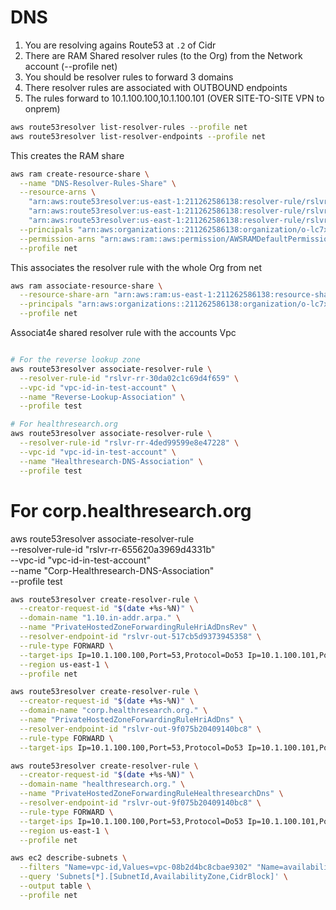 # DNS

1. You are resolving agains Route53 at `.2` of Cidr
2. There are RAM Shared resolver rules (to the Org) from the Network account (--profile net)
3. You should be resolver rules to forward 3 domains
4. There resolver rules are associated with OUTBOUND endpoints
5. The rules forward to 10.1.100.100,10.1.100.101 (OVER SITE-TO-SITE VPN to onprem)

```sh
aws route53resolver list-resolver-rules --profile net
aws route53resolver list-resolver-endpoints --profile net
```

This creates the RAM share

```sh
aws ram create-resource-share \
  --name "DNS-Resolver-Rules-Share" \
  --resource-arns \
    "arn:aws:route53resolver:us-east-1:211262586138:resolver-rule/rslvr-rr-30da02c1c69d4f659" \
    "arn:aws:route53resolver:us-east-1:211262586138:resolver-rule/rslvr-rr-4ded99599e8e47228" \
    "arn:aws:route53resolver:us-east-1:211262586138:resolver-rule/rslvr-rr-655620a3969d4331b" \
  --principals "arn:aws:organizations::211262586138:organization/o-lc7xr8uwdh" \
  --permission-arns "arn:aws:ram::aws:permission/AWSRAMDefaultPermissionRoute53ResolverRule" \
  --profile net
```

This associates the resolver rule with the whole Org from net
```sh
aws ram associate-resource-share \
  --resource-share-arn "arn:aws:ram:us-east-1:211262586138:resource-share/share-id-from-previous-command" \
  --principals "arn:aws:organizations::211262586138:organization/o-lc7xr8uwdh" \
  --profile net
```

Associat4e shared resolver rule with the accounts Vpc

```sh

# For the reverse lookup zone
aws route53resolver associate-resolver-rule \
  --resolver-rule-id "rslvr-rr-30da02c1c69d4f659" \
  --vpc-id "vpc-id-in-test-account" \
  --name "Reverse-Lookup-Association" \
  --profile test

# For healthresearch.org
aws route53resolver associate-resolver-rule \
  --resolver-rule-id "rslvr-rr-4ded99599e8e47228" \
  --vpc-id "vpc-id-in-test-account" \
  --name "Healthresearch-DNS-Association" \
  --profile test
```

# For corp.healthresearch.org
aws route53resolver associate-resolver-rule \
  --resolver-rule-id "rslvr-rr-655620a3969d4331b" \
  --vpc-id "vpc-id-in-test-account" \
  --name "Corp-Healthresearch-DNS-Association" \
  --profile test


```sh
aws route53resolver create-resolver-rule \
  --creator-request-id "$(date +%s-%N)" \
  --domain-name "1.10.in-addr.arpa." \
  --name "PrivateHostedZoneForwardingRuleHriAdDnsRev" \
  --resolver-endpoint-id "rslvr-out-517cb5d9373945358" \
  --rule-type FORWARD \
  --target-ips Ip=10.1.100.100,Port=53,Protocol=Do53 Ip=10.1.100.101,Port=53,Protocol=Do53 \
  --region us-east-1 \
  --profile net

aws route53resolver create-resolver-rule \
  --creator-request-id "$(date +%s-%N)" \
  --domain-name "corp.healthresearch.org." \
  --name "PrivateHostedZoneForwardingRuleHriAdDns" \
  --resolver-endpoint-id "rslvr-out-9f075b20409140bc8" \
  --rule-type FORWARD \
  --target-ips Ip=10.1.100.100,Port=53,Protocol=Do53 Ip=10.1.100.101,Port=53,Protocol=Do53

aws route53resolver create-resolver-rule \
  --creator-request-id "$(date +%s-%N)" \
  --domain-name "healthresearch.org." \
  --name "PrivateHostedZoneForwardingRuleHealthresearchDns" \
  --resolver-endpoint-id "rslvr-out-9f075b20409140bc8" \
  --rule-type FORWARD \
  --target-ips Ip=10.1.100.100,Port=53,Protocol=Do53 Ip=10.1.100.101,Port=53,Protocol=Do53 \
  --region us-east-1 \
  --profile net

aws ec2 describe-subnets \
  --filters "Name=vpc-id,Values=vpc-08b2d4bc8cbae9302" "Name=availability-zone,Values=us-east-1a,us-east-1c" \
  --query 'Subnets[*].[SubnetId,AvailabilityZone,CidrBlock]' \
  --output table \
  --profile net

```

